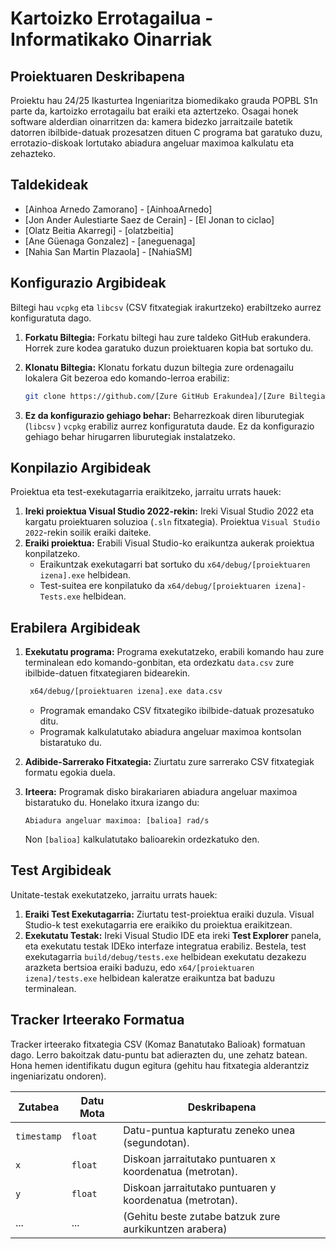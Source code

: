 # Kartoizko Errotagailua - Informatikako Oinarriak

## Proiektuaren Deskribapena

Proiektu hau 24/25 Ikasturtea Ingeniaritza biomedikako grauda POPBL S1n parte da, kartoizko errotagailu bat eraiki eta aztertzeko. Osagai honek software alderdian oinarritzen da: kamera bidezko jarraitzaile batetik datorren ibilbide-datuak prozesatzen dituen C programa bat garatuko duzu, errotazio-diskoak lortutako abiadura angeluar maximoa kalkulatu eta zehazteko.

## Taldekideak

*   [Ainhoa Arnedo Zamorano] - [AinhoaArnedo]
*   [Jon Ander Aulestiarte Saez de Cerain] - [El Jonan to ciclao]
*   [Olatz Beitia Akarregi] - [olatzbeitia]
*   [Ane Güenaga Gonzalez] - [aneguenaga]
*   [Nahia San Martin Plazaola] - [NahiaSM]
  

## Konfigurazio Argibideak

Biltegi hau `vcpkg` eta `libcsv` (CSV fitxategiak irakurtzeko) erabiltzeko aurrez konfiguratuta dago.

1.  **Forkatu Biltegia:** Forkatu biltegi hau zure taldeko GitHub erakundera. Horrek zure kodea garatuko duzun proiektuaren kopia bat sortuko du.

2.  **Klonatu Biltegia:** Klonatu forkatu duzun biltegia zure ordenagailu lokalera Git bezeroa edo komando-lerroa erabiliz:

    ```bash
    git clone https://github.com/[Zure GitHub Erakundea]/[Zure Biltegiaren Izena].git
    ```

3.  **Ez da konfigurazio gehiago behar:** Beharrezkoak diren liburutegiak (`libcsv` ) `vcpkg` erabiliz aurrez konfiguratuta daude. Ez da konfigurazio gehiago behar hirugarren liburutegiak instalatzeko.

## Konpilazio Argibideak

Proiektua eta test-exekutagarria eraikitzeko, jarraitu urrats hauek:

1.  **Ireki proiektua Visual Studio 2022-rekin:** Ireki Visual Studio 2022 eta kargatu proiektuaren soluzioa (`.sln` fitxategia). Proiektua `Visual Studio 2022`-rekin soilik eraiki daiteke.
2.  **Eraiki proiektua:** Erabili Visual Studio-ko eraikuntza aukerak proiektua konpilatzeko.
    *   Eraikuntzak exekutagarri bat sortuko du `x64/debug/[proiektuaren izena].exe` helbidean.
    *   Test-suitea ere konpilatuko da `x64/debug/[proiektuaren izena]-Tests.exe` helbidean.
## Erabilera Argibideak

1.  **Exekutatu programa:** Programa exekutatzeko, erabili komando hau zure terminalean edo komando-gonbitan, eta ordezkatu `data.csv` zure ibilbide-datuen fitxategiaren bidearekin.

    ```bash
     x64/debug/[proiektuaren izena].exe data.csv
    ```

    *   Programak emandako CSV fitxategiko ibilbide-datuak prozesatuko ditu.
    *   Programak kalkulatutako abiadura angeluar maximoa kontsolan bistaratuko du.

2.  **Adibide-Sarrerako Fitxategia:** Ziurtatu zure sarrerako CSV fitxategiak formatu egokia duela. 

3.  **Irteera:**
    Programak disko birakariaren abiadura angeluar maximoa bistaratuko du. Honelako itxura izango du:
    ```
    Abiadura angeluar maximoa: [balioa] rad/s
    ```
    Non `[balioa]` kalkulatutako balioarekin ordezkatuko den.

## Test Argibideak

Unitate-testak exekutatzeko, jarraitu urrats hauek:

1.  **Eraiki Test Exekutagarria:** Ziurtatu test-proiektua eraiki duzula. Visual Studio-k test exekutagarria ere eraikiko du proiektua eraikitzean.
2.  **Exekutatu Testak:** Ireki Visual Studio IDE eta ireki **Test Explorer** panela, eta exekutatu testak IDEko interfaze integratua erabiliz. Bestela, test exekutagarria `build/debug/tests.exe` helbidean exekutatu dezakezu arazketa bertsioa eraiki baduzu, edo `x64/[proiektuaren izena]/tests.exe` helbidean kaleratze eraikuntza bat baduzu terminalean.

## Tracker Irteerako Formatua

Tracker irteerako fitxategia CSV (Komaz Banatutako Balioak) formatuan dago. Lerro bakoitzak datu-puntu bat adierazten du, une zehatz batean. Hona hemen identifikatu dugun egitura (gehitu hau fitxategia alderantziz ingeniarizatu ondoren).

| Zutabea    | Datu Mota  | Deskribapena                                                    |
| ----------- | --------- | -------------------------------------------------------------- |
| `timestamp` | `float`   | Datu-puntua kapturatu zeneko unea (segundotan).                 |
| `x`         | `float`   | Diskoan jarraitutako puntuaren x koordenatua (metrotan).         |
| `y`         | `float`   | Diskoan jarraitutako puntuaren y koordenatua (metrotan).         |
| ...         | ...       | (Gehitu beste zutabe batzuk zure aurkikuntzen arabera)          |
